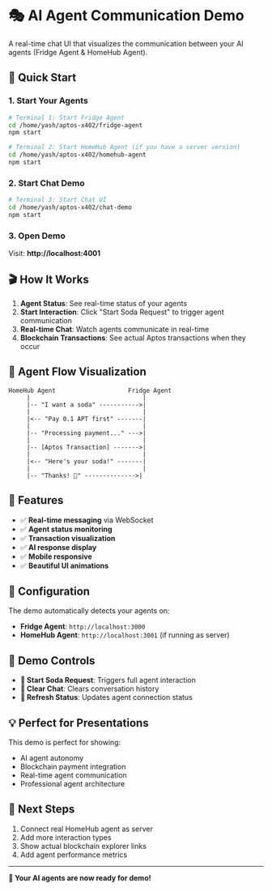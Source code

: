 # 🎭 AI Agent Communication Demo

A real-time chat UI that visualizes the communication between your AI agents (Fridge Agent & HomeHub Agent).

## 🚀 Quick Start

### 1. Start Your Agents

```bash
# Terminal 1: Start Fridge Agent
cd /home/yash/aptos-x402/fridge-agent
npm start

# Terminal 2: Start HomeHub Agent (if you have a server version)
cd /home/yash/aptos-x402/homehub-agent
npm start
```

### 2. Start Chat Demo

```bash
# Terminal 3: Start Chat UI
cd /home/yash/aptos-x402/chat-demo
npm start
```

### 3. Open Demo

Visit: **http://localhost:4001**

## 🎬 How It Works

1. **Agent Status**: See real-time status of your agents
2. **Start Interaction**: Click "Start Soda Request" to trigger agent communication
3. **Real-time Chat**: Watch agents communicate in real-time
4. **Blockchain Transactions**: See actual Aptos transactions when they occur

## 🤖 Agent Flow Visualization

```
HomeHub Agent                    Fridge Agent
     |                               |
     |-- "I want a soda" ----------->|
     |                               |
     |<-- "Pay 0.1 APT first" -------|
     |                               |
     |-- "Processing payment..." --->|
     |                               |
     |-- [Aptos Transaction] ------->|
     |                               |
     |<-- "Here's your soda!" -------|
     |                               |
     |-- "Thanks! 🥤" -------------->|
```

## 🎨 Features

- ✅ **Real-time messaging** via WebSocket
- ✅ **Agent status monitoring**
- ✅ **Transaction visualization**
- ✅ **AI response display**
- ✅ **Mobile responsive**
- ✅ **Beautiful UI animations**

## 🔧 Configuration

The demo automatically detects your agents on:

- **Fridge Agent**: `http://localhost:3000`
- **HomeHub Agent**: `http://localhost:3001` (if running as server)

## 📱 Demo Controls

- **🥤 Start Soda Request**: Triggers full agent interaction
- **🧹 Clear Chat**: Clears conversation history
- **🔄 Refresh Status**: Updates agent connection status

## 💡 Perfect for Presentations

This demo is perfect for showing:

- AI agent autonomy
- Blockchain payment integration
- Real-time agent communication
- Professional agent architecture

## 🎯 Next Steps

1. Connect real HomeHub agent as server
2. Add more interaction types
3. Show actual blockchain explorer links
4. Add agent performance metrics

---

**🎉 Your AI agents are now ready for demo!**
